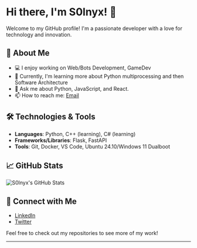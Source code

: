 # Hi there, I'm S0lnyx! 👋

Welcome to my GitHub profile! I'm a passionate developer with a love for technology and innovation.

## 🚀 About Me
- 💻 I enjoy working on Web/Bots Development, GameDev
- 🌱 Currently, I'm learning more about Python multiprocessing and then Software Architecture
- 💬 Ask me about Python, JavaScript, and React.
- 📫 How to reach me: [Email](mailto:s0lnyx.dev@gmail.com)

## 🛠️ Technologies & Tools
- **Languages**: Python, C++ (learning), C# (learning)
- **Frameworks/Libraries**: Flask, FastAPI
- **Tools**: Git, Docker, VS Code, Ubuntu 24.10/Windows 11 Dualboot

## 📈 GitHub Stats
![S0lnyx's GitHub Stats](https://github-readme-stats.vercel.app/api?username=S0lnyx&show_icons=true&theme=radical)

## 🔗 Connect with Me
- [LinkedIn](https://www.linkedin.com/in/s0lnyx/)
- [Twitter](https://twitter.com/s0lnyx)

Feel free to check out my repositories to see more of my work!

---
